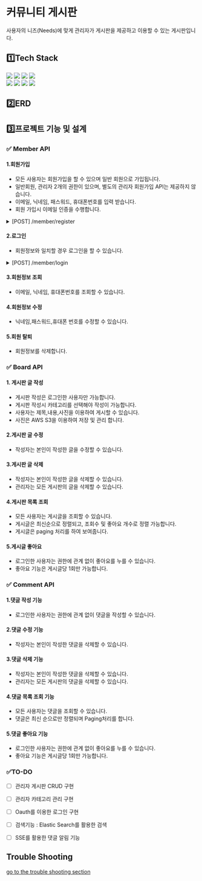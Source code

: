 # 커뮤니티 게시판

사용자의 니즈(Needs)에 맞게 관리자가 게시판을 제공하고 이용할 수 있는 게시판입니다.

## 1️⃣Tech Stack
<div>
<img src="https://img.shields.io/badge/Java-000000?style=flat-square&logo=OpenJDK&logoColor=white"/>
<img src="https://img.shields.io/badge/Gradle-02303A?style=flat-square&logo=Gradle&logoColor=white"/>
<img src="https://img.shields.io/badge/Spring Boot-6DB33F?style=flat-square&logo=SpringBoot&logoColor=white"/>
<img src="https://img.shields.io/badge/Spring Security-6DB33F?style=flat-square&logo=SpringSecurity&logoColor=white"/>
</div>
<div>
<img src="https://img.shields.io/badge/MySQL-4479A1?style=flat-square&logo=mysql&logoColor=white"/>
<img src="https://img.shields.io/badge/Redis-DC382D?style=flat-square&logo=Redis&logoColor=white"/>
<img src="https://img.shields.io/badge/Amazon S3-569A31?style=flat-square&logo=Amazon S3&logoColor=white"/>
<img src="https://img.shields.io/badge/elasticsearch-005571?style=flat-square&logo=elasticsearch&logoColor=white"/>
</div>

## 2️⃣ERD

## 3️⃣프로젝트 기능 및 설계

### ✅ Member API

#### 1.회원가입

- 모든 사용자는 회원가입을 할 수 있으며 일반 회원으로 가입됩니다.
- 일반회원, 관리자 2개의 권한이 있으며, 별도의 관리자 회원가입 API는 제공하지 않습니다.
- 이메일, 닉네임, 패스워드, 휴대폰번호를 입력 받습니다.
- 회원 가입시 이메일 인증을 수행합니다.

<details>
<summary>[POST] /member/register</summary>

Parameter:

~~~
{
  "memberName": "관리자",
  "email": "admin@gmail.com",
  "password": "1234",
  "mobile": "010-1111-2222"
}
~~~

Result:

~~~
{
  "memberName": "관리자",
  "email": "admin@gmail.com",
  "password": "$2a$10$dHQ02betpizOR/BXgGew5ea2Z4Dqgz76dWklUyKOxtG5CMb4AWmcm",
  "mobile": "010-1111-2222"
}
~~~

</details>

#### 2.로그인

- 회원정보와 일치할 경우 로그인을 할 수 있습니다.

<details>
<summary>[POST] /member/login</summary>

</details>

#### 3.회원정보 조회

- 이메일, 닉네임, 휴대폰번호를 조회할 수 있습니다.

#### 4.회원정보 수정

- 닉네임,패스워드,휴대폰 번호를 수정할 수 있습니다.

#### 5.회원 탈퇴

- 회원정보를 삭제합니다.

### ✅ Board API

#### 1. 게시판 글 작성

- 게시판 작성은 로그인한 사용자만 가능합니다.
- 게시판 작성시 카테고리를 선택해야 작성이 가능합니다.
- 사용자는 제목,내용,사진을 이용하여 게시할 수 있습니다.
- 사진은 AWS S3을 이용하여 저장 및 관리 합니다.

#### 2.게시판 글 수정
- 작성자는 본인이 작성한 글을 수정할 수 있습니다.

#### 3.게시판 글 삭제
- 작성자는 본인이 작성한 글을 삭제할 수 있습니다.
- 관리자는 모든 게시판의 글을 삭제할 수 있습니다.

#### 4.게시판 목록 조회
- 모든 사용자는 게시글을 조회할 수 있습니다.
- 게시글은 최신순으로 정렬되고, 조회수 및 좋아요 개수로 정렬 가능합니다.
- 게시글은 paging 처리를 하여 보여줍니다.

#### 5.게시글 좋아요
- 로그인한 사용자는 권한에 관계 없이 좋아요를 누를 수 있습니다.
- 좋아요 기능은 게시글당 1회만 가능합니다.

### ✅ Comment API
#### 1.댓글 작성 기능
- 로그인한 사용자는 권한에 관계 없이 댓글을 작성할 수 있습니다.

#### 2.댓글 수정 기능
- 작성자는 본인이 작성한 댓글을 삭제할 수 있습니다.

#### 3.댓글 삭제 기능
- 작성자는 본인이 작성한 댓글을 삭제할 수 있습니다.
- 관리자는 모든 게시판의 댓글을 삭제할 수 있습니다.

#### 4.댓글 목록 조회 기능
- 모든 사용자는 댓글을 조회할 수 있습니다.
- 댓글은 최신 순으로만 정렬되며 Paging처리를 합니다.

#### 5.댓글 좋아요 기능
- 로그인한 사용자는 권한에 관계 없이 좋아요를 누를 수 있습니다.
- 좋아요 기능은 게시글당 1회만 가능합니다.


### ✅TO-DO
- [ ] 관리자 게시판 CRUD 구현
- [ ] 관리자 카테고리 관리 구현
- [ ] Oauth를 이용한 로그인 구현
- [ ] 검색기능 : Elastic Search를 활용한 검색
- [ ] SSE를 활용한 댓글 알림 기능


## Trouble Shooting

[go to the trouble shooting section](doc/TROUBLE_SHOOTING.md)